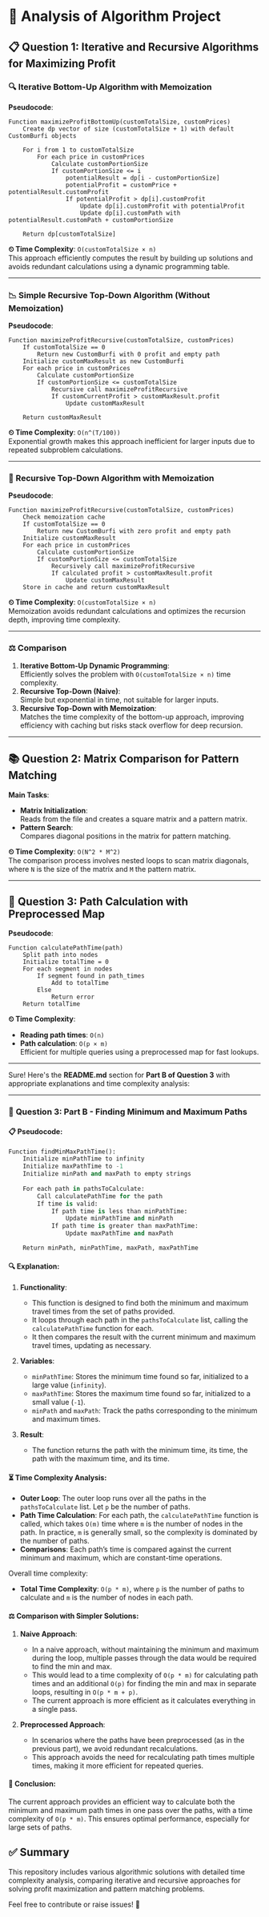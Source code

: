 # 🚀 Analysis of Algorithm Project

## 📋 Question 1: Iterative and Recursive Algorithms for Maximizing Profit

### 🔍 Iterative Bottom-Up Algorithm with Memoization

**Pseudocode**:

```plaintext
Function maximizeProfitBottomUp(customTotalSize, customPrices)
    Create dp vector of size (customTotalSize + 1) with default CustomBurfi objects

    For i from 1 to customTotalSize
        For each price in customPrices
            Calculate customPortionSize
            If customPortionSize <= i
                potentialResult = dp[i - customPortionSize]
                potentialProfit = customPrice + potentialResult.customProfit
                If potentialProfit > dp[i].customProfit
                    Update dp[i].customProfit with potentialProfit
                    Update dp[i].customPath with potentialResult.customPath + customPortionSize

    Return dp[customTotalSize]
```

**⏲ Time Complexity**: `O(customTotalSize × n)`  
This approach efficiently computes the result by building up solutions and avoids redundant calculations using a dynamic programming table.

---

### 📉 Simple Recursive Top-Down Algorithm (Without Memoization)

**Pseudocode**:

```plaintext
Function maximizeProfitRecursive(customTotalSize, customPrices)
    If customTotalSize == 0
        Return new CustomBurfi with 0 profit and empty path
    Initialize customMaxResult as new CustomBurfi
    For each price in customPrices
        Calculate customPortionSize
        If customPortionSize <= customTotalSize
            Recursive call maximizeProfitRecursive
            If customCurrentProfit > customMaxResult.profit
                Update customMaxResult

    Return customMaxResult
```

**⏲ Time Complexity**: `O(n^(T/100))`  
Exponential growth makes this approach inefficient for larger inputs due to repeated subproblem calculations.

---

### 🔄 Recursive Top-Down Algorithm with Memoization

**Pseudocode**:

```plaintext
Function maximizeProfitRecursive(customTotalSize, customPrices)
    Check memoization cache
    If customTotalSize == 0
        Return new CustomBurfi with zero profit and empty path
    Initialize customMaxResult
    For each price in customPrices
        Calculate customPortionSize
        If customPortionSize <= customTotalSize
            Recursively call maximizeProfitRecursive
            If calculated profit > customMaxResult.profit
                Update customMaxResult
    Store in cache and return customMaxResult
```

**⏲ Time Complexity**: `O(customTotalSize × n)`  
Memoization avoids redundant calculations and optimizes the recursion depth, improving time complexity.

---

### ⚖ Comparison

1. **Iterative Bottom-Up Dynamic Programming**:  
   Efficiently solves the problem with `O(customTotalSize × n)` time complexity.
2. **Recursive Top-Down (Naive)**:  
   Simple but exponential in time, not suitable for larger inputs.
3. **Recursive Top-Down with Memoization**:  
   Matches the time complexity of the bottom-up approach, improving efficiency with caching but risks stack overflow for deep recursion.

---

## 📚 Question 2: Matrix Comparison for Pattern Matching

**Main Tasks**:

- **Matrix Initialization**:  
  Reads from the file and creates a square matrix and a pattern matrix.
- **Pattern Search**:  
  Compares diagonal positions in the matrix for pattern matching.

**⏲ Time Complexity**: `O(N^2 * M^2)`  
The comparison process involves nested loops to scan matrix diagonals, where `N` is the size of the matrix and `M` the pattern matrix.

---

## 🚦 Question 3: Path Calculation with Preprocessed Map

**Pseudocode**:

```plaintext
Function calculatePathTime(path)
    Split path into nodes
    Initialize totalTime = 0
    For each segment in nodes
        If segment found in path_times
            Add to totalTime
        Else
            Return error
    Return totalTime
```

**⏲ Time Complexity**:  
- **Reading path times**: `O(n)`
- **Path calculation**: `O(p × m)`  
  Efficient for multiple queries using a preprocessed map for fast lookups.

---
Sure! Here's the **README.md** section for **Part B of Question 3** with appropriate explanations and time complexity analysis:

---

### 🚀 **Question 3: Part B - Finding Minimum and Maximum Paths**

#### 📋 **Pseudocode:**

```python
Function findMinMaxPathTime():
    Initialize minPathTime to infinity
    Initialize maxPathTime to -1
    Initialize minPath and maxPath to empty strings
    
    For each path in pathsToCalculate:
        Call calculatePathTime for the path
        If time is valid:
            If path time is less than minPathTime:
                Update minPathTime and minPath
            If path time is greater than maxPathTime:
                Update maxPathTime and maxPath

    Return minPath, minPathTime, maxPath, maxPathTime
```

#### 🔍 **Explanation:**

1. **Functionality**:
    - This function is designed to find both the minimum and maximum travel times from the set of paths provided.
    - It loops through each path in the `pathsToCalculate` list, calling the `calculatePathTime` function for each.
    - It then compares the result with the current minimum and maximum travel times, updating as necessary.

2. **Variables**:
    - `minPathTime`: Stores the minimum time found so far, initialized to a large value (`infinity`).
    - `maxPathTime`: Stores the maximum time found so far, initialized to a small value (`-1`).
    - `minPath` and `maxPath`: Track the paths corresponding to the minimum and maximum times.

3. **Result**:
    - The function returns the path with the minimum time, its time, the path with the maximum time, and its time.

#### ⏳ **Time Complexity Analysis**:

- **Outer Loop**: The outer loop runs over all the paths in the `pathsToCalculate` list. Let `p` be the number of paths.
- **Path Time Calculation**: For each path, the `calculatePathTime` function is called, which takes `O(m)` time where `m` is the number of nodes in the path. In practice, `m` is generally small, so the complexity is dominated by the number of paths.
- **Comparisons**: Each path’s time is compared against the current minimum and maximum, which are constant-time operations.

Overall time complexity:
- **Total Time Complexity**: `O(p * m)`, where `p` is the number of paths to calculate and `m` is the number of nodes in each path.

#### ⚖️ **Comparison with Simpler Solutions**:

1. **Naive Approach**:
    - In a naive approach, without maintaining the minimum and maximum during the loop, multiple passes through the data would be required to find the min and max.
    - This would lead to a time complexity of `O(p * m)` for calculating path times and an additional `O(p)` for finding the min and max in separate loops, resulting in `O(p * m + p)`.
    - The current approach is more efficient as it calculates everything in a single pass.

2. **Preprocessed Approach**:
    - In scenarios where the paths have been preprocessed (as in the previous part), we avoid redundant recalculations.
    - This approach avoids the need for recalculating path times multiple times, making it more efficient for repeated queries.

#### 📝 **Conclusion**:
The current approach provides an efficient way to calculate both the minimum and maximum path times in one pass over the paths, with a time complexity of `O(p * m)`. This ensures optimal performance, especially for large sets of paths.

## ✅ Summary

This repository includes various algorithmic solutions with detailed time complexity analysis, comparing iterative and recursive approaches for solving profit maximization and pattern matching problems.

Feel free to contribute or raise issues! 🎉

